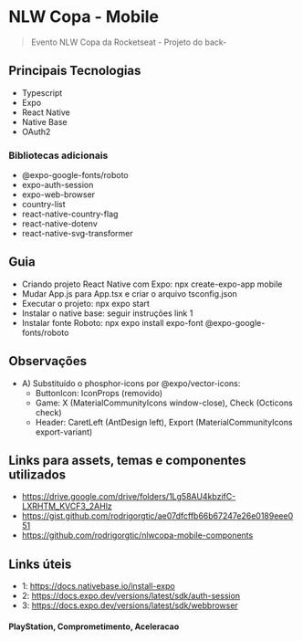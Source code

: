 # NLW Copa - Mobile

> Evento NLW Copa da Rocketseat - Projeto do back-

## Principais Tecnologias

- Typescript
- Expo
- React Native
- Native Base
- OAuth2

### Bibliotecas adicionais

- @expo-google-fonts/roboto
- expo-auth-session
- expo-web-browser
- country-list
- react-native-country-flag
- react-native-dotenv
- react-native-svg-transformer

## Guia

- Criando projeto React Native com Expo: npx create-expo-app mobile
- Mudar App.js para App.tsx e criar o arquivo tsconfig.json
- Executar o projeto: npx expo start
- Instalar o native base: seguir instruções link 1
- Instalar fonte Roboto: npx expo install expo-font @expo-google-fonts/roboto

## Observações

- A) Substituído o phosphor-icons por @expo/vector-icons:
  - ButtonIcon: IconProps (removido)
  - Game: X (MaterialCommunityIcons window-close), Check (Octicons check)
  - Header: CaretLeft (AntDesign left), Export (MaterialCommunityIcons
    export-variant)

## Links para assets, temas e componentes utilizados

- https://drive.google.com/drive/folders/1Lg58AU4kbzifC-LXRHTM_KVCF3_2AHlz
- https://gist.github.com/rodrigorgtic/ae07dfcffb66b67247e26e0189eee051
- https://github.com/rodrigorgtic/nlwcopa-mobile-components

## Links úteis

- 1: https://docs.nativebase.io/install-expo
- 2: https://docs.expo.dev/versions/latest/sdk/auth-session
- 3: https://docs.expo.dev/versions/latest/sdk/webbrowser

#### PlayStation, Comprometimento, Aceleracao
